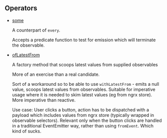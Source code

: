 ## Operators

* [some](https://stackblitz.com/edit/ts-rxjs-userland-some?file=index.ts)

    A counterpart of `every`.

    Accepts a predicate function to test for emission which will terminate the observable.

* [ofLatestFrom](https://stackblitz.com/edit/ts-rxjs-userland-oflatestfrom?file=index.ts)


    A factory method that scoops latest values from supplied observables

    More of an exercise than a real candidate.

    Sort of a workaround so to be able to use `withLatestFrom` - emits a null value, scoops latest values from observables.
    Suitable for imperative usage where it is needed to skim latest values (eg from ngrx store). More imperative than reactive.

    Use case: User clicks a button, action has to be dispatched with a payload
    which includes values from ngrx store (typically wrapped in observable selectors).
    Relevant only when the button clicks are handled in a traditional EventEmitter way,
    rather than using `fromEvent`. Which kind of sucks.
